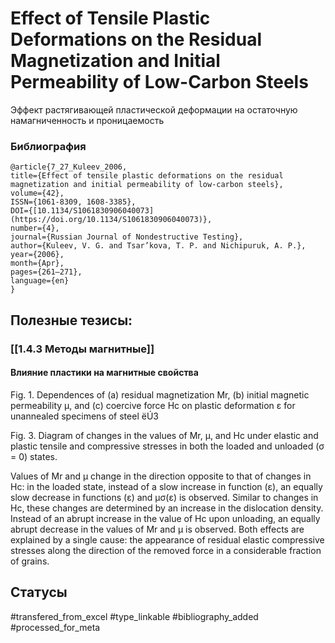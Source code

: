 # Effect of Tensile Plastic Deformations on the Residual Magnetization and Initial Permeability of Low-Carbon Steels
 
Эффект растягивающей пластической деформации на остаточную намагниченность и проницаемость

### Библиография
```
@article{7_27_Kuleev_2006,
title={Effect of tensile plastic deformations on the residual magnetization and initial permeability of low-carbon steels},
volume={42},
ISSN={1061-8309, 1608-3385},
DOI={[10.1134/S1061830906040073](https://doi.org/10.1134/S1061830906040073)},
number={4},
journal={Russian Journal of Nondestructive Testing},
author={Kuleev, V. G. and Tsar’kova, T. P. and Nichipuruk, A. P.},
year={2006},
month={Apr},
pages={261–271},
language={en}
}
```

## Полезные тезисы:
### [[1.4.3 Методы магнитные]]
#### Влияние пластики на магнитные свойства
Fig. 1. Dependences of (a) residual magnetization Mr, (b) initial magnetic permeability μ, and (c) coercive force Hc on plastic
deformation ε for unannealed specimens of steel ëÚ3

Fig. 3. Diagram of changes in the values of Mr, μ, and Hc under elastic and plastic tensile and compressive stresses in both
the loaded and unloaded (σ = 0) states.

Values of Mr and μ change in the direction opposite to that of changes in Hc: in the loaded state, instead of a slow increase in function (ε), an equally slow decrease in functions (ε) and μσ(ε) is observed. Similar to changes in Hc, these changes are determined by an  increase in the dislocation density. Instead of an abrupt increase in the value of Hc upon unloading, an equally abrupt decrease in the values of Mr and μ is observed. Both effects are explained by a single cause: the appearance of residual elastic compressive stresses along the direction of the removed force in a considerable fraction of grains.


## Статусы
#transfered_from_excel 
#type_linkable 
#bibliography_added
#processed_for_meta
